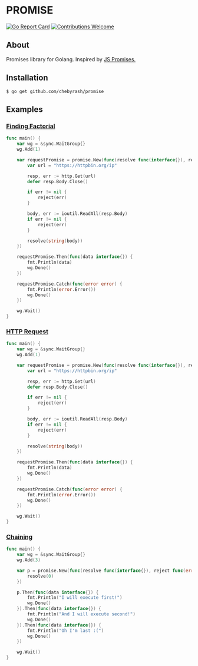 # PROMISE
[![Go Report Card](https://goreportcard.com/badge/github.com/chebyrash/promise)](https://goreportcard.com/report/github.com/chebyrash/promise)
[![Contributions Welcome](https://img.shields.io/badge/contributions-welcome-brightgreen.svg?style=flat)](https://github.com/chebyrash/promise)

## About
Promises library for Golang. Inspired by [JS Promises.](https://developer.mozilla.org/en-US/docs/Web/JavaScript/Reference/Global_Objects/Promise)

## Installation

    $ go get github.com/chebyrash/promise
    
## Examples

### [Finding Factorial](https://github.com/Chebyrash/promise/blob/master/examples/calculation/main.go)

```go
func main() {
	var wg = &sync.WaitGroup{}
	wg.Add(1)

	var requestPromise = promise.New(func(resolve func(interface{}), reject func(error)) {
		var url = "https://httpbin.org/ip"

		resp, err := http.Get(url)
		defer resp.Body.Close()

		if err != nil {
			reject(err)
		}

		body, err := ioutil.ReadAll(resp.Body)
		if err != nil {
			reject(err)
		}

		resolve(string(body))
	})

	requestPromise.Then(func(data interface{}) {
		fmt.Println(data)
		wg.Done()
	})

	requestPromise.Catch(func(error error) {
		fmt.Println(error.Error())
		wg.Done()
	})

	wg.Wait()
}
```

### [HTTP Request](https://github.com/Chebyrash/promise/blob/master/examples/http_request/main.go)
```go
func main() {
	var wg = &sync.WaitGroup{}
	wg.Add(1)

	var requestPromise = promise.New(func(resolve func(interface{}), reject func(error)) {
		var url = "https://httpbin.org/ip"

		resp, err := http.Get(url)
		defer resp.Body.Close()

		if err != nil {
			reject(err)
		}

		body, err := ioutil.ReadAll(resp.Body)
		if err != nil {
			reject(err)
		}

		resolve(string(body))
	})

	requestPromise.Then(func(data interface{}) {
		fmt.Println(data)
		wg.Done()
	})

	requestPromise.Catch(func(error error) {
		fmt.Println(error.Error())
		wg.Done()
	})

	wg.Wait()
}
```

### [Chaining](https://github.com/Chebyrash/promise/blob/master/examples/http_request/main.go)
```go
func main() {
	var wg = &sync.WaitGroup{}
	wg.Add(3)

	var p = promise.New(func(resolve func(interface{}), reject func(error)) {
		resolve(0)
	})

	p.Then(func(data interface{}) {
		fmt.Println("I will execute first!")
		wg.Done()
	}).Then(func(data interface{}) {
		fmt.Println("And I will execute second!")
		wg.Done()
	}).Then(func(data interface{}) {
		fmt.Println("Oh I'm last :(")
		wg.Done()
	})

	wg.Wait()
}
```